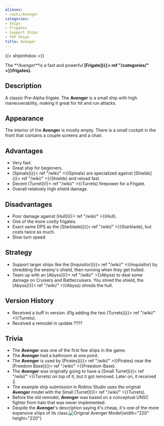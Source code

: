 ```yaml
---
aliases:
- /wiki/Avenger
categories:
- Ships
- Frigates
- Support Ships
- PVP Ships
title: Avenger
---  
```


{{< shipInfobox >}} 

The **_Avenger_**is a fast and powerful **[Frigate]({{< ref "/categories/" >}}frigates).** 

## Description

A classic Pre-Alpha frigate. The **Avenger** is a small ship with high maneuverability, making it great for hit and run attacks.

## Appearance

The interior of the **Avenger** is mostly empty. There is a small cockpit in the front that contains a couple screens and a chair.

## Advantages

- Very fast.
- Great ship for beginners.
- [Spinals]({{< ref "/wiki/" >}}Spinals) are specialized against [Shields]({{< ref "/wiki/" >}}Shields) and reload fast.
- Decent [Turret]({{< ref "/wiki/" >}}Turrets) firepower for a Frigate.
- Overall relatively high shield damage.

## Disadvantages

- Poor damage against [Hull]({{< ref "/wiki/" >}}Hull).
- One of the more costly frigates.
- Exact same DPS as the [Starblade]({{< ref "/wiki/" >}}Starblade), but costs twice as much.
- Slow turn speed

## Strategy

- Support larger ships like the [Inquisitor]({{< ref "/wiki/" >}}Inquisitor) by shredding the enemy's shield, then running when they get hulled.
- Team up with an [Abyss]({{< ref "/wiki/" >}}Abyss) to deal some damage on Cruisers and Battlecruisers. You shred the shield, the [Abyss]({{< ref "/wiki/" >}}Abyss) shreds the hull.

## Version History 

- Received a buff in version .61g adding the two [Turrets]({{< ref "/wiki/" >}}Turrets).
- Received a remodel in update ????

## Trivia

- The **Avenger** was one of the first few ships in the game.
- The **Avenger** had a bathroom at one point.
- The **Avenger** is used by [Pirates]({{< ref "/wiki/" >}}Pirates) near the [Freedom Base]({{< ref "/wiki/" >}}Freedom-Base).
- The **Avenger** was originally going to have a [Small Turret]({{< ref "/wiki/" >}}Turrets) on top of it, but it got removed. Later on, it received 2.
- The example ship submission in Roblox Studio uses the original **Avenger** model with the Small [Turret]({{< ref "/wiki/" >}}Turrets).
- Before the old remodel, **Avenger** was based on a conceptual UNSC fighter from halo that was never implemented.
- Despite the **Avenger**'s description saying it's cheap, it's one of the more expensive ships of its class.![Original Avenger
Model](Avenger3.png "Original Avenger Model"){width="220" height="220"}